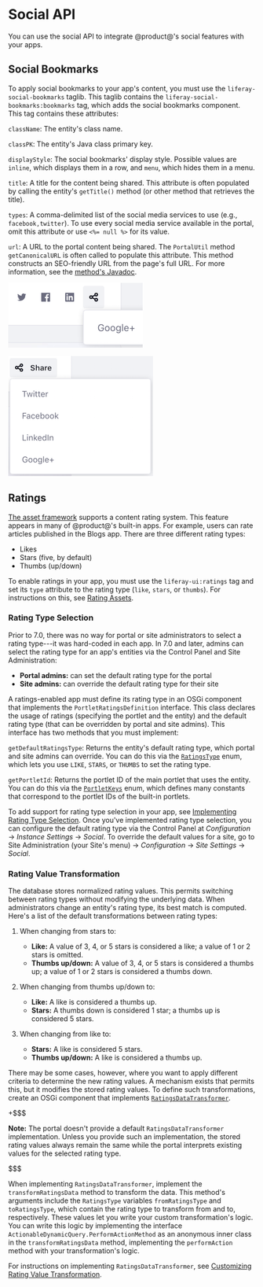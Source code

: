 # Social API [](id=social-api)

You can use the social API to integrate @product@'s social features with your 
apps. 

## Social Bookmarks

<!-- Put in reference instead? -->
To apply social bookmarks to your app's content, you must use the 
`liferay-social-bookmarks` taglib. This taglib contains the 
`liferay-social-bookmarks:bookmarks` tag, which adds the social bookmarks 
component. This tag contains these attributes: 

`className`: The entity's class name. 

`classPK`: The entity's Java class primary key. 

`displayStyle`: The social bookmarks' display style. Possible values are 
`inline`, which displays them in a row, and `menu`, which hides them in a menu. 

`title`: A title for the content being shared. This attribute is often populated 
by calling the entity's `getTitle()` method (or other method that retrieves the 
title). 

`types`: A comma-delimited list of the social media services to use (e.g., 
`facebook,twitter`). To use every social media service available in the portal, 
omit this attribute or use `<%= null %>` for its value. 

`url`: A URL to the portal content being shared. The `PortalUtil` method 
`getCanonicalURL` is often called to populate this attribute. This method 
constructs an SEO-friendly URL from the page's full URL. For more information, 
see the 
[method's Javadoc](@platform-ref@/7.2-latest/javadocs/portal-kernel/com/liferay/portal/kernel/util/PortalUtil.html#getCanonicalURL-java.lang.String-com.liferay.portal.kernel.theme.ThemeDisplay-com.liferay.portal.kernel.model.Layout-). 

![Figure 1: With `displayStyle` set to `inline`, the first three social bookmarks appear in a row and the rest appear in a menu.](../../../images/social-bookmarks-inline.png)

![Figure 2: With `displayStyle` set to `menu`, all social bookmarks appear in the *Share* menu.](../../../images/social-bookmarks-menu.png)

## Ratings

[The asset framework](/develop/tutorials/-/knowledge_base/7-1/asset-framework) 
supports a content rating system. This feature appears in many of @product@'s 
built-in apps. For example, users can rate articles published in the Blogs app. 
There are three different rating types: 

-   Likes
-   Stars (five, by default)
-   Thumbs (up/down)

To enable ratings in your app, you must use the `liferay-ui:ratings` tag and set 
its `type` attribute to the rating type (`like`, `stars`, or `thumbs`). For 
instructions on this, see 
[Rating Assets](/develop/tutorials/-/knowledge_base/7-2/rating-assets). 

### Rating Type Selection

Prior to 7.0, there was no way for portal or site administrators to select a 
rating type---it was hard-coded in each app. In 7.0 and later, admins can select 
the rating type for an app's entities via the Control Panel and Site 
Administration: 

-   **Portal admins:** can set the default rating type for the portal
-   **Site admins:** can override the default rating type for their site

A ratings-enabled app must define its rating type in an OSGi component that 
implements the `PortletRatingsDefinition` interface. This class declares the 
usage of ratings (specifying the portlet and the entity) and the default rating 
type (that can be overridden by portal and site admins). This interface has two 
methods that you must implement: 

`getDefaultRatingsType`: Returns the entity's default rating type, which portal 
and site admins can override. You can do this via the 
[`RatingsType`](@platform-ref@/7.1-latest/javadocs/portal-kernel/com/liferay/ratings/kernel/RatingsType.html) 
enum, which lets you use `LIKE`, `STARS`, or `THUMBS` to set the rating type.

`getPortletId`: Returns the portlet ID of the main portlet that uses the entity. 
You can do this via the 
[`PortletKeys`](@platform-ref@/7.1-latest/javadocs/portal-kernel/com/liferay/portal/kernel/util/PortletKeys.html) 
enum, which defines many constants that correspond to the portlet IDs of the 
built-in portlets. 

To add support for rating type selection in your app, see 
[Implementing Rating Type Selection](/develop/tutorials/-/knowledge_base/7-2/implementing-rating-type-selection). 
Once you've implemented rating type selection, you can configure the default 
rating type via the Control Panel at *Configuration* &rarr; *Instance Settings* 
&rarr; *Social*. To override the default values for a site, go to Site 
Administration (your Site's menu) &rarr; *Configuration* &rarr; *Site Settings* 
&rarr; *Social*. 

### Rating Value Transformation

The database stores normalized rating values. This permits switching between 
rating types without modifying the underlying data. When administrators change 
an entity's rating type, its best match is computed. Here's a list of the 
default transformations between rating types: 

1.  When changing from stars to: 

    - **Like:** A value of 3, 4, or 5 stars is considered a like; a value of 1 
    or 2 stars is omitted. 
    - **Thumbs up/down:** A value of 3, 4, or 5 stars is considered a thumbs up; 
    a value of 1 or 2 stars is considered a thumbs down.

2.  When changing from thumbs up/down to: 

    - **Like:** A like is considered a thumbs up.
    - **Stars:** A thumbs down is considered 1 star; a thumbs up is considered 5 
    stars. 

3.  When changing from like to: 

    - **Stars:** A like is considered 5 stars.
    - **Thumbs up/down:** A like is considered a thumbs up.

There may be some cases, however, where you want to apply different criteria to 
determine the new rating values. A mechanism exists that permits this, but it 
modifies the stored rating values. To define such transformations, create an 
OSGi component that implements 
[`RatingsDataTransformer`](@platform-ref@/7.2-latest/javadocs/portal-kernel/com/liferay/ratings/kernel/transformer/RatingsDataTransformer.html). 

+$$$

**Note:** The portal doesn't provide a default `RatingsDataTransformer` 
implementation. Unless you provide such an implementation, the stored rating 
values always remain the same while the portal interprets existing values for 
the selected rating type. 

$$$

When implementing `RatingsDataTransformer`, implement the `transformRatingsData` 
method to transform the data. This method's arguments include the `RatingsType` 
variables `fromRatingsType` and `toRatingsType`, which contain the rating type 
to transform from and to, respectively. These values let you write your custom 
transformation's logic. You can write this logic by implementing the interface 
`ActionableDynamicQuery.PerformActionMethod` as an anonymous inner class in the 
`transformRatingsData` method, implementing the `performAction` method with your 
transformation's logic. 

For instructions on implementing `RatingsDataTransformer`, see 
[Customizing Rating Value Transformation](liferay.com). 

